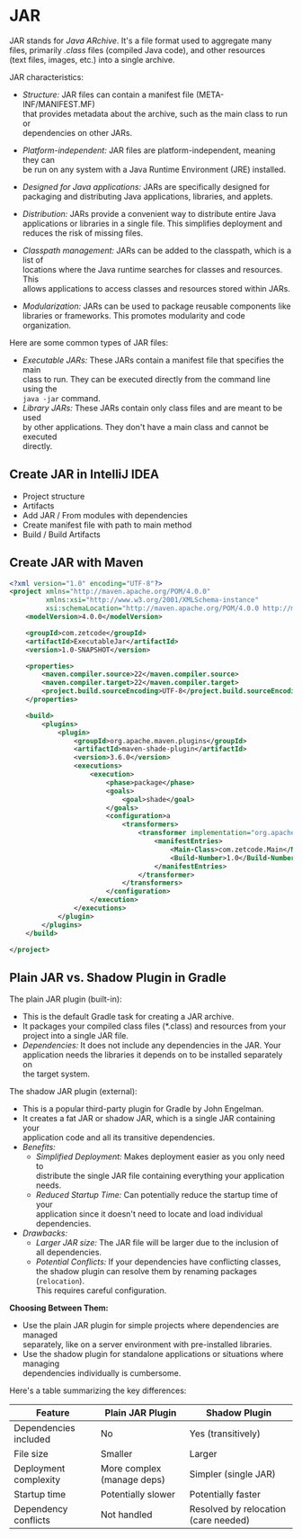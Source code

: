 # JAR

JAR stands for *Java ARchive*. It's a file format used to aggregate many  
files, primarily  *.class* files (compiled Java code), and other resources  
(text files, images, etc.) into a single archive. 

JAR characteristics:  

* *Structure:* JAR files can contain a manifest file (META-INF/MANIFEST.MF)  
  that provides metadata about the archive, such as the main class to run or  
  dependencies on other JARs.  
* *Platform-independent:* JAR files are platform-independent, meaning they can  
  be run on any system with a Java Runtime Environment (JRE) installed.  
* *Designed for Java applications:* JARs are specifically designed for  
  packaging and distributing Java applications, libraries, and applets.  


* *Distribution:* JARs provide a convenient way to distribute entire Java  
  applications or libraries in a single file. This simplifies deployment and  
  reduces the risk of missing files.  
* *Classpath management:* JARs can be added to the classpath, which is a list of  
  locations where the Java runtime searches for classes and resources. This  
  allows applications to access classes and resources stored within JARs.  
* *Modularization:* JARs can be used to package reusable components like  
  libraries or frameworks. This promotes modularity and code organization.  

Here are some common types of JAR files:

* *Executable JARs:* These JARs contain a manifest file that specifies the main  
  class to run. They can be executed directly from the command line using the  
  `java -jar` command.  
* *Library JARs:* These JARs contain only class files and are meant to be used  
  by other applications. They don't have a main class and cannot be executed  
  directly.  

## Create JAR in IntelliJ IDEA

- Project structure
- Artifacts
- Add JAR / From modules with dependencies
- Create manifest file with path to main method
- Build / Build Artifacts

## Create JAR with Maven 

```xml
<?xml version="1.0" encoding="UTF-8"?>
<project xmlns="http://maven.apache.org/POM/4.0.0"
         xmlns:xsi="http://www.w3.org/2001/XMLSchema-instance"
         xsi:schemaLocation="http://maven.apache.org/POM/4.0.0 http://maven.apache.org/xsd/maven-4.0.0.xsd">
    <modelVersion>4.0.0</modelVersion>

    <groupId>com.zetcode</groupId>
    <artifactId>ExecutableJar</artifactId>
    <version>1.0-SNAPSHOT</version>

    <properties>
        <maven.compiler.source>22</maven.compiler.source>
        <maven.compiler.target>22</maven.compiler.target>
        <project.build.sourceEncoding>UTF-8</project.build.sourceEncoding>
    </properties>

    <build>
        <plugins>
            <plugin>
                <groupId>org.apache.maven.plugins</groupId>
                <artifactId>maven-shade-plugin</artifactId>
                <version>3.6.0</version>
                <executions>
                    <execution>
                        <phase>package</phase>
                        <goals>
                            <goal>shade</goal>
                        </goals>
                        <configuration>a
                            <transformers>
                                <transformer implementation="org.apache.maven.plugins.shade.resource.ManifestResourceTransformer">
                                    <manifestEntries>
                                        <Main-Class>com.zetcode.Main</Main-Class>
                                        <Build-Number>1.0</Build-Number>
                                    </manifestEntries>
                                </transformer>
                            </transformers>
                        </configuration>
                    </execution>
                </executions>
            </plugin>
        </plugins>
    </build>

</project>
```

## Plain JAR vs. Shadow Plugin in Gradle

The plain JAR plugin (built-in):

* This is the default Gradle task for creating a JAR archive.  
* It packages your compiled class files (*.class) and resources from your  
  project into a single JAR file.  
* *Dependencies:* It does not include any dependencies in the JAR. Your  
  application needs the libraries it depends on to be installed separately on  
  the target system.  
  
The shadow JAR plugin (external):  
  
* This is a popular third-party plugin for Gradle by John Engelman.   
* It creates a fat JAR or shadow JAR, which is a single JAR containing your  
  application code and all its transitive dependencies.  
* *Benefits:*  
    * *Simplified Deployment:* Makes deployment easier as you only need to  
      distribute the single JAR file containing everything your application  
      needs.  
    * *Reduced Startup Time:* Can potentially reduce the startup time of your  
      application since it doesn't need to locate and load individual  
      dependencies.  
* *Drawbacks:*  
    * *Larger JAR size:* The JAR file will be larger due to the inclusion of  
      all dependencies.  
    * *Potential Conflicts:* If your dependencies have conflicting classes,  
      the shadow plugin can resolve them by renaming packages (`relocation`).  
      This requires careful configuration.  

**Choosing Between Them:**

* Use the plain JAR plugin for simple projects where dependencies are managed  
  separately, like on a server environment with pre-installed libraries.  
* Use the shadow plugin for standalone applications or situations where managing  
  dependencies individually is cumbersome.   

Here's a table summarizing the key differences:

| Feature                 | Plain JAR Plugin             | Shadow Plugin              |
|--------------------------|------------------------------|----------------------------|
| Dependencies included    | No                           | Yes (transitively)           |
| File size               | Smaller                     | Larger                       |
| Deployment complexity    | More complex (manage deps)  | Simpler (single JAR)        |
| Startup time            | Potentially slower           | Potentially faster          |
| Dependency conflicts    | Not handled                  | Resolved by relocation (care needed) |


